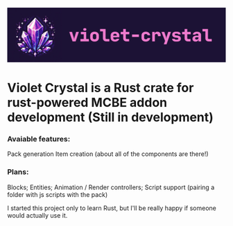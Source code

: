 ![Logo: Violet Crystal](https://raw.githubusercontent.com/NaKeRNarolino/violet_crystal/master/public/violet_crystal_logo_1024.png?token=GHSAT0AAAAAACK6OTIUPZXP6HHH6QW22W42ZPHEN2A)

# Violet Crystal is a Rust crate for rust-powered MCBE addon development (Still in development)

### Avaiable features:
Pack generation
Item creation (about all of the components are there!)

### Plans:
Blocks;
Entities;
Animation / Render controllers;
Script support (pairing a folder with js scripts with the pack)

I started this project only to learn Rust, but I'll be really happy if someone would actually use it.
